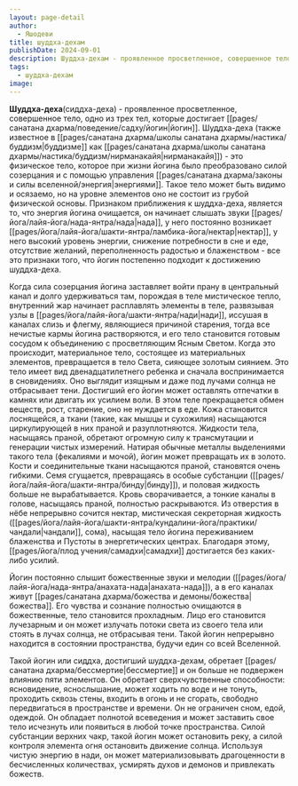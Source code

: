 ```yaml
---
layout: page-detail
author:
  - Яшодеви
title: шуддха-дехам
publishDate: 2024-09-01
description: Шуддха-дехам - проявленное просветленное, совершенное тело, одно из трех тел, которые достигает йогин.
tags:
  - шуддха-дехам
image:
---
```

**Шуддха-деха**(сиддха-деха) - проявленное просветленное, совершенное тело, одно из трех тел, которые достигает [[pages/санатана дхарма/поведение/садху/йогин|йогин]]. Шуддха-деха (также известное в [[pages/санатана дхарма/школы санатана дхармы/настика/буддизм|буддизме]] как [[pages/санатана дхарма/школы санатана дхармы/настика/буддизм/нирманакайя|нирманакайя]]) - это физическое тело, которое при жизни йогина было преобразовано силой созерцания и с помощью управления [[pages/санатана дхарма/законы и силы вселенной/энергия|энергиями]]. Такое тело может быть видимо и осязаемо, но на уровне элементов оно не состоит из грубой физической основы. Признаком приближения к шуддха-деха, является то, что энергия йогина очищается, он начинает слышать звуки [[pages/йога/лайя-йога/нада-янтра/нада|нада]], у него постоянно возникает [[pages/йога/лайя-йога/шакти-янтра/ламбика-йога/нектар|нектар]], у него высокий уровень энергии, снижение потребности в сне и еде, отсутствие желаний, переполненность радостью и блаженством - все это признаки того, что йогин постепенно подходит к достижению шуддха-деха.

Когда сила созерцания йогина заставляет войти прану в центральный канал и долго удерживаться там, порождая в теле мистическое тепло, внутренний жар начинает расплавлять элементы в теле, развязывая узлы в [[pages/йога/лайя-йога/шакти-янтра/нади|нади]], иссушая в каналах слизь и флегму, являющиеся причиной старения, тогда все нечистые кармы йогина растворяются, и его тело становится готовым сосудом к объединению с просветляющим Ясным Светом. Когда это происходит, материальное тело, состоящее из материальных элементов, превращается в тело Света, сияющее золотым сиянием. Это тело имеет вид двенадцатилетнего ребенка и сначала воспринимается в сновидениях. Оно выглядит изящным и даже под лучами солнца не отбрасывает тени. Достигший его йогин может оставлять отпечатки в камнях или двигать их усилием воли. В этом теле прекращается обмен веществ, рост, старение, оно не нуждается в еде. Кожа становится лоснящейся, а ткани (такие, как мышцы и сухожилия) насыщаются циркулирующей в них праной и разуплотняются. Жидкости тела, насыщаясь праной, обретают огромную силу к трансмутации и генерации чистых измерений. Натирая обычные металлы выделениями такого тела (фекалиями и мочой), йогин может превращать их в золото. Кости и соединительные ткани насыщаются праной, становятся очень гибкими. Семя сгущается, превращаясь в особые субстанции ([[pages/йога/лайя-йога/шакти-янтра/бинду|бинду]]), и половая жидкость больше не вырабатывается. Кровь сворачивается, а тонкие каналы в голове, насыщаясь праной, полностью раскрываются. Из отверстия в нёбе непрерывно сочится нектар, мистическая секреторная жидкость ([[pages/йога/лайя-йога/шакти-янтра/кундалини-йога/практики/чандали|чандали]], сома), насыщая тело йогина переживанием блаженства и Пустоты в энергетических центрах. Благодаря этому, [[pages/йога/плод учения/самадхи|самадхи]] достигается без каких-либо усилий.

Йогин постоянно слышит божественные звуки и мелодии ([[pages/йога/лайя-йога/нада-янтра/анахата-нада|анахата-нада]]), а в его каналах живут [[pages/санатана дхарма/божества и демоны/божества|божества]]. Его чувства и сознание полностью очищаются в божественные, тело становится прохладным. Лицо его становится лучезарным и он может излучать потоки света из своего тела или стоять в лучах солнца, не отбрасывая тени. Такой йогин непрерывно находится в состоянии пространства, будучи един со всей Вселенной.

Такой йогин или сиддха, достигший шуддха-дехам, обретает [[pages/санатана дхарма/бессмертие|бессмертие]] и он больше не подвержен влиянию пяти элементов. Он обретает сверхчувственные способности: ясновидение, яснослышание, может ходить по воде и не тонуть, проходить сквозь стены, входить в огонь и не сгорать, свободно передвигаться в пространстве и времени. Он не ограничен сном, едой, одеждой. Он обладает полнотой всеведения и может заставить свое тело исчезнуть или появиться в любой точке пространства. Силой субстанции верхних чакр, такой йогин может остановить реку, а силой контроля элемента огня остановить движение солнца. Используя чистую энергию в нади, он может материализовывать драгоценности в бесчисленных количествах, усмирять духов и демонов и привлекать божеств.


